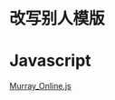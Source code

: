 # 改写别人模版
# Javascript
[Murray_Online.js](https://github.com/Beaitroa/Mihomo-Party-Scripts/raw/refs/heads/main/Murray_Online.js)
